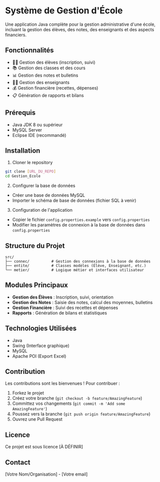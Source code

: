 # Système de Gestion d'École

Une application Java complète pour la gestion administrative d'une école, incluant la gestion des élèves, des notes, des enseignants et des aspects financiers.

## Fonctionnalités

- 👨‍🎓 Gestion des élèves (inscription, suivi)
- 📚 Gestion des classes et des cours
- 📊 Gestion des notes et bulletins
- 👨‍🏫 Gestion des enseignants
- 💰 Gestion financière (recettes, dépenses)
- 📋 Génération de rapports et bilans

## Prérequis

- Java JDK 8 ou supérieur
- MySQL Server
- Eclipse IDE (recommandé)

## Installation

1. Cloner le repository
```bash
git clone [URL_DU_REPO]
cd Gestion_Ecole
```

2. Configurer la base de données
- Créer une base de données MySQL
- Importer le schéma de base de données (fichier SQL à venir)

3. Configuration de l'application
- Copier le fichier `config.properties.example` vers `config.properties`
- Modifier les paramètres de connexion à la base de données dans `config.properties`

## Structure du Projet

```
src/
├── connec/          # Gestion des connexions à la base de données
├── entite/          # Classes modèles (Élève, Enseignant, etc.)
└── metier/          # Logique métier et interfaces utilisateur
```

## Modules Principaux

- **Gestion des Élèves** : Inscription, suivi, orientation
- **Gestion des Notes** : Saisie des notes, calcul des moyennes, bulletins
- **Gestion Financière** : Suivi des recettes et dépenses
- **Rapports** : Génération de bilans et statistiques

## Technologies Utilisées

- Java
- Swing (Interface graphique)
- MySQL
- Apache POI (Export Excel)

## Contribution

Les contributions sont les bienvenues ! Pour contribuer :

1. Forkez le projet
2. Créez votre branche (`git checkout -b feature/AmazingFeature`)
3. Committez vos changements (`git commit -m 'Add some AmazingFeature'`)
4. Poussez vers la branche (`git push origin feature/AmazingFeature`)
5. Ouvrez une Pull Request

## Licence

Ce projet est sous licence [À DÉFINIR]

## Contact

[Votre Nom/Organisation] - [Votre email]
